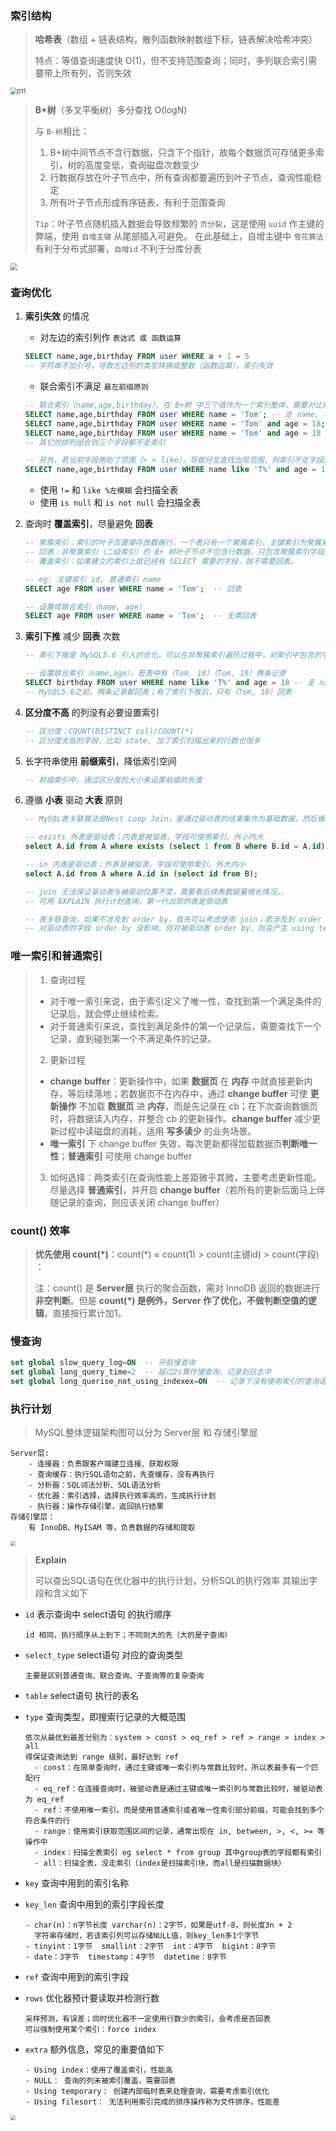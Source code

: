 

### **索引结构**

> **哈希表**（数组 + 链表结构，散列函数映射数组下标，链表解决哈希冲突）
>
> 特点：等值查询速度快 O(1)，但不支持范围查询；同时，多列联合索引需要带上所有列，否则失效

<img src="./pictures/021.png" alt="011" style="zoom:67%;" />

> **B+树**（多叉平衡树）多分查找 O(logN)
>
> 与 ```B-树```相比：
> 1. B+树中间节点不含行数据，只含下个指针，故每个数据页可存储更多索引，树的高度变低，查询磁盘次数变少
> 2. 行数据存放在叶子节点中，所有查询都要遍历到叶子节点，查询性能稳定
> 3. 所有叶子节点形成有序链表，有利于范围查询
>
> `Tip`：叶子节点随机插入数据会导致频繁的 `页分裂`，这是使用 `uuid` 作主键的弊端，使用 `自增主键` 从尾部插入可避免。 在此基础上，自增主键中 `雪花算法` 有利于分布式部署，`自增id` 不利于分库分表 

<img src="./pictures/022.png" style="zoom:67%;" />

### 查询优化

1. **索引失效** 的情况

   - 对左边的索引列作 `表达式 或 函数运算`

   ``` sql
   SELECT name,age,birthday FROM user WHERE a + 1 = 5
   -- 字符串不加引号，导致左边列的类型转换成整数（函数运算），索引失效
   ```

   - 联合索引不满足 `最左前缀原则`

   ``` sql
   -- 联合索引（name,age,birthday），在 B+树 中三个值作为一个索引整体，需要对比每个索引整体大小，字段从左到右，再分叉查找。
   SELECT name,age,birthday FROM user WHERE name = 'Tom'; -- 走 name, 不走 age 和 birthday
   SELECT name,age,birthday FROM user WHERE name = 'Tom' and age = 18; -- 走 name 和 age, 不走 birthday
   SELECT name,age,birthday FROM user WHERE name = 'Tom' and age = 18 and birthday = 1600328876857; -- 全走
   -- 其它的排列组合则三个字段都不走索引
   
   -- 另外，若当前字段用到了范围（> < like），导致分叉查找出现范围，则索引不走字段后面的列
   SELECT name,age,birthday FROM user WHERE name like 'T%' and age = 18 -- 走 name, 不走 age 和 birthday
   ```

   - 使用 `!=` 和 `like %左模糊` 会扫描全表
   - 使用 `is null` 和 `is not null` 会扫描全表

2. 查询时 **覆盖索引**，尽量避免 **回表**

   ``` sql
   -- 聚簇索引：索引的叶子页直接存放数据行，一个表只有一个聚簇索引，主键索引为聚簇索引，反之不成立。
   -- 回表：非聚簇索引（二级索引）的 B+ 树叶子节点不包含行数据，只包含聚簇索引字段数据。如果需要查询其它字段，则需要回表去查询聚簇索引的多叉树。
   -- 覆盖索引：如果建立的索引上就已经有 SELECT 需要的字段，就不需要回表。
   
   -- eg: 主键索引 id, 普通索引 name
   SELECT age FROM user WHERE name = 'Tom';  -- 回表
   
   -- 设置成联合索引（name, age）
   SELECT age FROM user WHERE name = 'Tom';  -- 无需回表
   ```

3. **索引下推** 减少 **回表** 次数

   ``` sql
   -- 索引下推是 MySQL5.6 引入的优化，可以在非聚簇索引遍历过程中，对索引中包含的字段先做判断，直接过滤掉不满足条件的记录，再返回聚簇索引多叉树进行查询，减少回表次数
   
   -- 设置联合索引（name,age），若表中有（Tom, 18）（Tom, 19）两条记录
   SELECT birthday FROM user WHERE name like 'T%' and age = 18 -- 走 name, 不走 age
   -- MySQL5.6之前，两条记录都回表；有了索引下推后，只有（Tom, 18）回表
   ```

4. **区分度不高** 的列没有必要设置索引

   ``` sql
   -- 区分度：COUNT(DISTINCT col)/COUNT(*)
   -- 区分度太低的字段，比如 state, 加了索引扫描出来的行数也很多
   ```

5. 长字符串使用 **前缀索引**，降低索引空间

   ``` sql
   -- 前缀索引中，通过区分度的大小来设置前缀的长度
   ```
   
6. 遵循 **小表** 驱动 **大表** 原则

   ```sql
   -- MySQL表关联算法是Nest Loop Join，是通过驱动表的结果集作为基础数据，然后循环遍历，作为被驱动表数据查询的过滤条件，最后对结果合并。
   
   -- exists 外表是驱动表；内表是被驱表，字段可使用索引。外小内大
   select A.id from A where exists (select 1 from B where B.id = A.id);
   
   -- in 内表是驱动表；外表是被驱表，字段可使用索引。外大内小
   select A.id from A where A.id in (select id from B);
   
   -- join 无法保证驱动表与被驱动位置不变，需要看后续表数据量增长情况。、
   -- 可用 EXPLAIN 执行计划查询，第一行出现的表是驱动表
   
   -- 表关联查询，如果不涉及到 order by，首先可以考虑使用 join；若涉及到 order by，则需要确定驱动表与被驱动的位置，建议使用 exists 或者 in 代替
   -- 对驱动表的字段 order by 没影响，但对被驱动表 order by，则会产生 using temporary 和 filesort，性能较低。
   ```

### 唯一索引和普通索引

>1. 查询过程
>   - 对于唯一索引来说，由于索引定义了唯一性，查找到第一个满足条件的记录后，就会停止继续检索。
>   - 对于普通索引来说，查找到满足条件的第一个记录后，需要查找下一个记录，直到碰到第一个不满足条件的记录。
>2. 更新过程
>   - **change buffer**：更新操作中，如果 **数据页** 在 **内存** 中就直接更新内存，等后续落地；若数据页不在内存中，通过 **change buffer** 可使 **更新操作** 不加载 **数据页** 进 **内存**，而是先记录在 cb；在下次查询数据页时，将数据读入内存，并整合 cb 的更新操作。**change buffer** 减少更新过程中读磁盘的消耗，适用 **写多读少** 的业务场景。
>   - **唯一索引** 下 change buffer 失效，每次更新都得加载数据页**判断唯一性**；**普通索引** 可使用 change buffer
>3. 如何选择：两类索引在查询性能上差距微乎其微，主要考虑更新性能。尽量选择 **普通索引**，并开启 **change buffer**（若所有的更新后面马上伴随记录的查询，则应该关闭 change buffer）

### count() 效率

>**优先使用 count(\*)**：count(*) ≈ count(1) > count(主键id) > count(字段) ：
>
>注：count() 是 **Server层** 执行的聚合函数，需对 InnoDB 返回的数据进行 **非空判断**。但是 **count(\*) **是例外，Server 作了优化，不做判断空值的**逻辑**，直接按行累计加1。

### 慢查询

``` sql
set global slow_query_log=ON  -- 开启慢查询
set global long_query_time=2  -- 超过2s算作慢查询，记录到日志中
set global long_querise_not_using_indexex=ON  -- 记录下没有使用索引的查询语句
```

### 执行计划

> MySQL整体逻辑架构图可以分为 Server层 和 存储引擎层

```
Server层:
	- 连接器：负责跟客户端建立连接、获取权限
	- 查询缓存：执行SQL语句之前，先查缓存，没有再执行
	- 分析器：SQL词法分析、SQL语法分析
	- 优化器：索引选择，选择执行效率高的，生成执行计划
	- 执行器：操作存储引擎，返回执行结果
存储引擎层：
	有 InnoDB、MyISAM 等，负责数据的存储和提取
```

<img src="./pictures/023.png" style="zoom: 50%;" />

> **Explain** 
>
> 可以查出SQL语句在优化器中的执行计划，分析SQL的执行效率
> 其输出字段和含义如下

+ `id`	表示查询中 select语句 的执行顺序

  ``` 
  id 相同，执行顺序从上到下；不同则大的先（大的是子查询）
  ```

+ `select_type`	select语句 对应的查询类型

  ```
  主要是区别普通查询、联合查询、子查询等的复杂查询
  ```

+ `table`	select语句 执行的表名

+ `type`	查询类型，即搜索行记录的大概范围

  ```
  依次从最优到最差分别为：system > const > eq_ref > ref > range > index > all
  得保证查询达到 range 级别，最好达到 ref
  	- const：在简单查询时，通过主键或唯一索引列与常数比较时，所以表最多有一个匹配行
  	- eq_ref：在连接查询时，被驱动表是通过主键或唯一索引列与常数比较时，被驱动表为 eq_ref
  	- ref：不使用唯一索引，而是使用普通索引或者唯一性索引部分前缀，可能会找到多个符合条件的行
  	- range：使用索引获取范围区间的记录，通常出现在 in, between, >, <, >= 等操作中
  	- index：扫描全表索引 eg select * from group 其中group表的字段都有索引
  	- all：扫描全表，没走索引（index是扫描索引块，而all是扫描数据块）
  ```

+ `key`	查询中用到的索引名称

+ `key_len`	查询中用到的索引字段长度

  ``` 
  - char(n)：n字节长度 varchar(n)：2字节，如果是utf-8，则长度3n + 2
    字符串存储时，若该索引列可以存储NULL值，则key_len多1个字节
  - tinyint：1字节  smallint：2字节  int：4字节  bigint：8字节　
  - date：3字节  timestamp：4字节  datetime：8字节
  ```

+ `ref`	查询中用到的索引字段

+ `rows`	优化器预计要读取并检测行数

  ```
  采样预测，有误差；同时优化器不一定使用行数少的索引，会考虑是否回表
  可以强制使用某个索引：force index
  ```

+ `extra`	额外信息，常见的重要值如下

  ```
  - Using index：使用了覆盖索引，性能高
  - NULL： 查询的列未被索引覆盖，需要回表
  - Using temporary： 创建内部临时表来处理查询，需要考虑索引优化
  - Using filesort： 无法利用索引完成的排序操作称为文件排序，性能差
  ```


<img src="./pictures/024.png" style="zoom:50%;" />